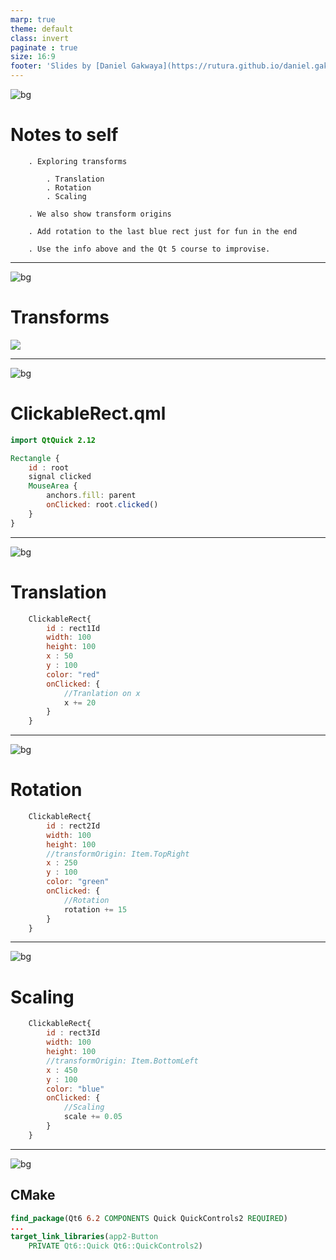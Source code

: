 ```yaml
---
marp: true
theme: default
class: invert
paginate : true
size: 16:9
footer: 'Slides by [Daniel Gakwaya](https://rutura.github.io/daniel.gakwaya/) at [LearnQtGuide](https://www.learnqt.guide/)'
---
```

![bg](images/slide_background.png)
# Notes to self
        . Exploring transforms

            . Translation
            . Rotation
            . Scaling

        . We also show transform origins

        . Add rotation to the last blue rect just for fun in the end

        . Use the info above and the Qt 5 course to improvise.

        
---
![bg](images/slide_background.png)
# Transforms
![](images/1.png)

---
![bg](images/slide_background.png)
# ClickableRect.qml
```qml
import QtQuick 2.12

Rectangle {
    id : root
    signal clicked
    MouseArea {
        anchors.fill: parent
        onClicked: root.clicked()
    }
}
```

---
![bg](images/slide_background.png)
# Translation
```qml
    ClickableRect{
        id : rect1Id
        width: 100
        height: 100
        x : 50
        y : 100
        color: "red"
        onClicked: {
            //Tranlation on x
            x += 20
        }
    } 
```

---
![bg](images/slide_background.png)
# Rotation
```qml
    ClickableRect{
        id : rect2Id
        width: 100
        height: 100
        //transformOrigin: Item.TopRight
        x : 250
        y : 100
        color: "green"
        onClicked: {
            //Rotation
            rotation += 15
        }
    }  
```

---

![bg](images/slide_background.png)
# Scaling
```qml
    ClickableRect{
        id : rect3Id
        width: 100
        height: 100
        //transformOrigin: Item.BottomLeft
        x : 450
        y : 100
        color: "blue"
        onClicked: {
            //Scaling
            scale += 0.05
        }
    }   
```

---

![bg](images/slide_background.png)
## CMake
```cmake
find_package(Qt6 6.2 COMPONENTS Quick QuickControls2 REQUIRED)
...
target_link_libraries(app2-Button
    PRIVATE Qt6::Quick Qt6::QuickControls2)

```

